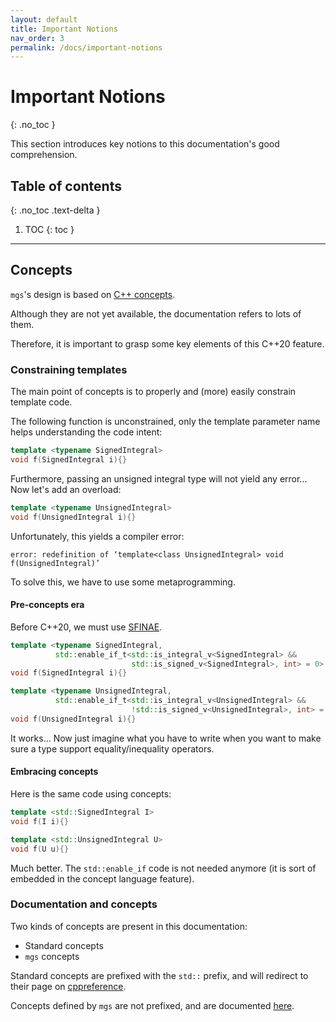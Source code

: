 ```yaml
---
layout: default
title: Important Notions
nav_order: 3
permalink: /docs/important-notions
---
```


# Important Notions
{: .no_toc }

This section introduces key notions to this documentation's good comprehension.

## Table of contents
{: .no_toc .text-delta }

1. TOC
{: toc }

---

## Concepts

`mgs`'s design is based on [C++ concepts](https://en.cppreference.com/w/cpp/language/constraints).

Although they are not yet available, the documentation refers to lots of them.

Therefore, it is important to grasp some key elements of this C++20 feature.

### Constraining templates

The main point of concepts is to properly and (more) easily constrain template code.

The following function is unconstrained, only the template parameter name helps understanding the code intent:

```cpp
template <typename SignedIntegral>
void f(SignedIntegral i){}
```

Furthermore, passing an unsigned integral type will not yield any error... Now let's add an overload:

```cpp
template <typename UnsignedIntegral>
void f(UnsignedIntegral i){}
```

Unfortunately, this yields a compiler error:

`error: redefinition of ‘template<class UnsignedIntegral> void f(UnsignedIntegral)’`

To solve this, we have to use some metaprogramming.

#### Pre-concepts era

Before C++20, we must use [SFINAE](https://en.cppreference.com/w/cpp/language/sfinae).

```cpp
template <typename SignedIntegral,
          std::enable_if_t<std::is_integral_v<SignedIntegral> &&
                           std::is_signed_v<SignedIntegral>, int> = 0>
void f(SignedIntegral i){}

template <typename UnsignedIntegral,
          std::enable_if_t<std::is_integral_v<UnsignedIntegral> &&
                           !std::is_signed_v<UnsignedIntegral>, int> = 0>
void f(UnsignedIntegral i){}
```

It works... Now just imagine what you have to write when you want to make sure a type support equality/inequality operators.

#### Embracing concepts

Here is the same code using concepts:

```cpp
template <std::SignedIntegral I>
void f(I i){}

template <std::UnsignedIntegral U>
void f(U u){}
```

Much better. The `std::enable_if` code is not needed anymore (it is sort of embedded in the concept language feature).

### Documentation and concepts

Two kinds of concepts are present in this documentation:

* Standard concepts
* `mgs` concepts

Standard concepts are prefixed with the `std::` prefix, and will redirect to their page on [cppreference](https://en.cppreference.com/w/cpp/concepts).

Concepts defined by `mgs` are not prefixed, and are documented [here](/docs/concepts).
